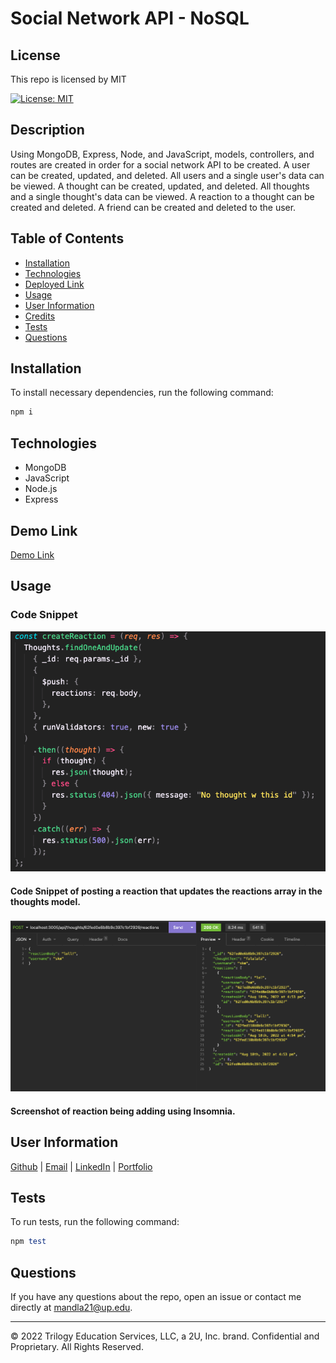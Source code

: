 # Social Network API - NoSQL

## License

This repo is licensed by MIT

[![License: MIT](https://img.shields.io/badge/License-MIT-yellow.svg)](https://opensource.org/licenses/MIT)

## Description

Using MongoDB, Express, Node, and JavaScript, models, controllers, and routes are created in order for a social network API to be created. A user can be created, updated, and deleted. All users and a single user's data can be viewed. A thought can be created, updated, and deleted. All thoughts and a single thought's data can be viewed. A reaction to a thought can be created and deleted. A friend can be created and deleted to the user.

## Table of Contents

- [Installation](#installation)
- [Technologies](#technologies)
- [Deployed Link](#deployed%20link)
- [Usage](#usage)
- [User Information](#user%20information)
- [Credits](#credits)
- [Tests](#tests)
- [Questions](#questions)

## Installation

To install necessary dependencies, run the following command:

```ruby
npm i
```

## Technologies

- MongoDB
- JavaScript
- Node.js
- Express

## Demo Link

[Demo Link](https://tech-blog-mod-14.herokuapp.com/)

## Usage

### Code Snippet

![alt text](assets/images/codesnippet.png)

#### Code Snippet of posting a reaction that updates the reactions array in the thoughts model.

###

![alt text](assets/images/screenshot.png)

#### Screenshot of reaction being adding using Insomnia.

## User Information

[Github](https://github.com/smandla) |
[Email](mandla21@up.edu) |
[LinkedIn](https://www.linkedin.com/in/srikavya-mandla/) |
[Portfolio](https://smandla.github.io/kavya_professionalportfolio/)

## Tests

To run tests, run the following command:

```ruby
npm test
```

## Questions

If you have any questions about the repo, open an issue or contact me directly at mandla21@up.edu.

---

© 2022 Trilogy Education Services, LLC, a 2U, Inc. brand. Confidential and Proprietary. All Rights Reserved.
